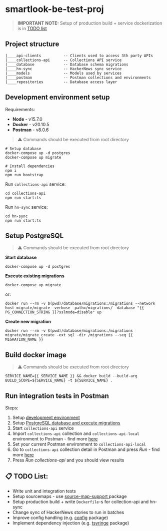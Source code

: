 # smartlook-be-test-proj

> **IMPORTANT NOTE:** Setup of production build + service dockerization is in [TODO list](#:clipboard:-todo-list:)

## Project structure
```
|____api-clients          -- Clients used to access 3th party APIs
|____collections-api      -- Collections API service
|____database             -- Database schema migrations
|____hn-sync              -- HackerNews sync service
|____models               -- Models used by services
|____postman              -- Postman collections and environments
|____repositories         -- Database access layer
```

## Development environment setup
Requirements:
* **Node** - v15.7.0
* **Docker** - v20.10.5
* **Postman** - v8.0.6

> :warning: Commands should be executed from root directory
```
# Setup database
docker-compose up -d postgres
docker-compose up migrate

# Install dependencies
npm i
npm run bootstrap
```

Run `collections-api` service:
```
cd collections-api
npm run start:ts
```

Run `hn-sync` service:
```
cd hn-sync
npm run start:ts
```

## Setup PostgreSQL
> :warning: Commands should be executed from root directory

**Start database**
```
docker-compose up -d postgres
```

**Execute existing migrations**
```
docker-compose up migrate
```
or:
```
docker run --rm -v $(pwd)/database/migrations:/migrations --network host migrate/migrate -verbose -path=/migrations/ -database "{{ PG_CONNECTION_STRING }}?sslmode=disable" up
```

**Create new migration**
```
docker run --rm -v $(pwd)/database/migrations:/migrations migrate/migrate create -ext sql -dir /migrations --seq {{ MIGRATION_NAME }}
```

## Build docker image
> :warning: Commands should be executed from root directory

```
SERVICE_NAME={{ SERVICE_NAME }} && docker build --build-arg BUILD_SCOPE=${SERVICE_NAME} -t ${SERVICE_NAME} .
```

## Run integration tests in Postman
Steps:
1. Setup [development environment](#development-environment-setup)
2. Setup [PostgreSQL database and execute migrations](#setup-postgresql)
4. Start `collections-api` service
5. Import `collections-api` collection and `collections-api-local` environment to Postman - find more [here](https://learning.postman.com/docs/getting-started/importing-and-exporting-data/#importing-data-into-postman)
5. Set your current Postman environment to `collections-api-local`
6. Go to `collections-api` collection detail in Postman and press *Run* - find more [here](https://learning.postman.com/docs/getting-started/importing-and-exporting-data/#importing-data-into-postman)
7. Press *Run collections-api* and you should view results

## :clipboard: TODO List:
* Write unit and integration tests
* Setup sourcemaps - use [source-map-support ](https://www.npmjs.com/package/source-map-support) package
* Setup production build + write `Dockerfile`-s for collection-api and hn-sync
* Change sync of HackerNews stories to run in batches
* Improve config handling (e.g. [config](https://www.npmjs.com/package/config) package)
* Implement dependency injection (e.g. [tsyringe](https://github.com/microsoft/tsyringe) package)
